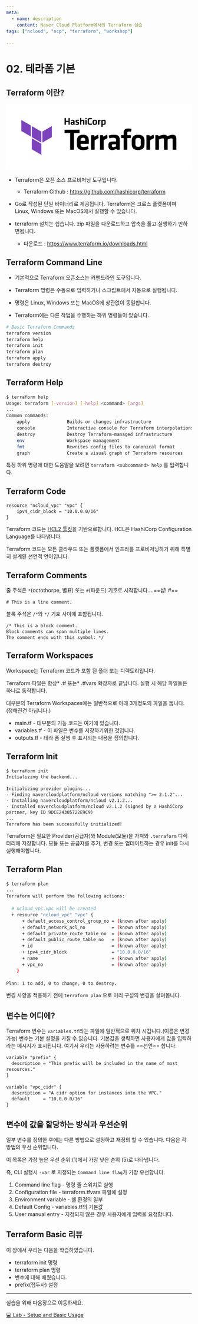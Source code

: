```yaml
---
meta:
  - name: description
    content: Naver Cloud Platform에서의 Terraform 실습
tags: ["ncloud", "ncp", "terraform", "workshop"]

---
```


# 02. 테라폼 기본

## Terraform 이란?

![logo](./image/Terraform_Logo.png)

- Terraform은 오픈 소스 프로비저닝 도구입니다.
  - Terraform Github : <https://github.com/hashicorp/terraform>

- Go로 작성된 단일 바이너리로 제공됩니다. Terraform은 크로스 플랫폼이며 Linux, Windows 또는 MacOS에서 실행할 수 있습니다.

- terraform 설치는 쉽습니다. zip 파일을 다운로드하고 압축을 풀고 실행하기 만하면됩니다.
  - 다운로드 : <https://www.terraform.io/downloads.html>

## Terraform Command Line

- 기본적으로 Terraform 오픈소스는 커맨드라인 도구입니다.

- Terraform 명령은 수동으로 입력하거나 스크립트에서 자동으로 실행됩니다.

- 명령은 Linux, Windows 또는 MacOS에 상관없이 동일합니다.

- Terraform에는 다른 작업을 수행하는 하위 명령들이 있습니다.

```bash
# Basic Terraform Commands
terraform version
terraform help
terraform init
terraform plan
terraform apply
terraform destroy
```

## Terraform Help

```bash {1}
$ terraform help
Usage: terraform [-version] [-help] <command> [args]
...
Common commands:
    apply              Builds or changes infrastructure
    console            Interactive console for Terraform interpolations
    destroy            Destroy Terraform-managed infrastructure
    env                Workspace management
    fmt                Rewrites config files to canonical format
    graph              Create a visual graph of Terraform resources
```

특정 하위 명령에 대한 도움말을 보려면 `terraform <subcommand> help` 를 입력합니다.

## Terraform Code

```hcl
resource "ncloud_vpc" "vpc" {
    ipv4_cidr_block = "10.0.0.0/16"
}
```

Terraform 코드는 [HCL2 툴킷](https://github.com/hashicorp/hcl)을 기반으로합니다. HCL은 HashiCorp Configuration Language를 나타냅니다.

Terraform 코드는 모든 클라우드 또는 플랫폼에서 인프라를 프로비저닝하기 위해 특별히 설계된 선언적 언어입니다.

## Terraform Comments

줄 주석은 `*`(octothorpe, 별표) 또는 `#`(파운드) 기호로 시작합니다....==샵! #==

```hcl
# This is a line comment.
```

블록 주석은 `/*`와 `*/` 기호 사이에 포함됩니다.

```hcl
/* This is a block comment.
Block comments can span multiple lines.
The comment ends with this symbol: */
```

## Terraform Workspaces

Workspace는 Terraform 코드가 포함 된 폴더 또는 디렉토리입니다.

Terraform 파일은 항상* .tf 또는* .tfvars 확장자로 끝납니다. 실행 시 해당 파일들은 하나로 동작합니다.

대부분의 Terraform Workspaces에는 일반적으로 아래 3개정도의 파일을 둡니다. (정해진건 아닙니다.)

- main.tf - 대부분의 기능 코드는 여기에 있습니다.
- variables.tf - 이 파일은 변수를 저장하기위한 것입니다. 
- outputs.tf - 테라 폼 실행 후 표시되는 내용을 정의합니다.

## Terraform Init

```hcl {1}
$ terraform init
Initializing the backend...

Initializing provider plugins...
- Finding navercloudplatform/ncloud versions matching ">= 2.1.2"...
- Installing navercloudplatform/ncloud v2.1.2...
- Installed navercloudplatform/ncloud v2.1.2 (signed by a HashiCorp partner, key ID 9DCE24305722E9C9)
...
Terraform has been successfully initialized!
```

Terraform은 필요한 Provider(공급자)와 Module(모듈)을 가져와 `.terraform` 디렉터리에 저장합니다. 모듈 또는 공급자를 추가, 변경 또는 업데이트하는 경우 init를 다시 실행해야합니다.

## Terraform Plan

```bash {1}
$ terraform plan
...
Terraform will perform the following actions:

  # ncloud_vpc.vpc will be created
  + resource "ncloud_vpc" "vpc" {
      + default_access_control_group_no = (known after apply)
      + default_network_acl_no          = (known after apply)
      + default_private_route_table_no  = (known after apply)
      + default_public_route_table_no   = (known after apply)
      + id                              = (known after apply)
      + ipv4_cidr_block                 = "10.0.0.0/16"
      + name                            = (known after apply)
      + vpc_no                          = (known after apply)
    }

Plan: 1 to add, 0 to change, 0 to destroy.
```

변경 사항을 적용하기 전에 `terraform plan` 으로 미리 구성의 변경을 살펴봅니다.

## 변수는 어디에?

Terraform 변수는 `variables.tf`라는 파일에 일반적으로 위치 시킵니다.(이름은 변경 가능) 변수는 기본 설정을 가질 수 있습니다. 기본값을 생략하면 사용자에게 값을 입력하라는 메시지가 표시됩니다. 여기서 우리는 사용하려는 변수를 ==선언== 합니다.

```hcl
variable "prefix" {
  description = "This prefix will be included in the name of most resources."
}

variable "vpc_cidr" {
  description = "A cidr option for instances into the VPC."
  default     = "10.0.0.0/16"
}
```

## 변수에 값을 할당하는 방식과 우선순위

일부 변수를 정의한 후에는 다른 방법으로 설정하고 재정의 할 수 있습니다. 다음은 각 방법의 우선 순위입니다.

이 목록은 가장 높은 우선 순위 (1)에서 가장 낮은 순위 (5)로 나타냅니다.

즉, CLI 실행시 `-var` 로 지정되는 `Command line flag`가 가장 우선합니다.

1. Command line flag - 명령 줄 스위치로 실행
2. Configuration file - terraform.tfvars 파일에 설정
3. Environment variable - 쉘 환경의 일부
4. Default Config - variables.tf의 기본값
5. User manual entry - 지정되지 않은 경우 사용자에게 입력을 요청합니다.

## Terraform Basic 리뷰

이 장에서 우리는 다음을 학습하였습니다.

- terraform init 명령
- terraform plan 명령
- 변수에 대해 배웠습니다.
- prefix(접두사) 설정

---

실습을 위해 다음장으로 이동하세요.

[:computer: Lab - Setup and Basic Usage](./02-z-lab_terraform_basic.html)